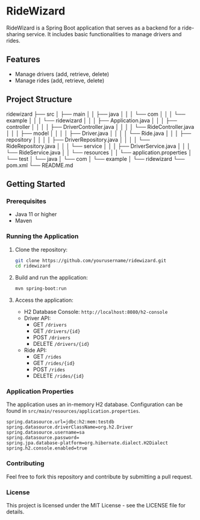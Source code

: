 # RideWizard

RideWizard is a Spring Boot application that serves as a backend for a ride-sharing service. It includes basic functionalities to manage drivers and rides.

## Features

- Manage drivers (add, retrieve, delete)
- Manage rides (add, retrieve, delete)

## Project Structure
ridewizard
├── src
│ ├── main
│ │ ├── java
│ │ │ └── com
│ │ │ └── example
│ │ │ └── ridewizard
│ │ │ ├── Application.java
│ │ │ ├── controller
│ │ │ │ ├── DriverController.java
│ │ │ │ └── RideController.java
│ │ │ ├── model
│ │ │ │ ├── Driver.java
│ │ │ │ └── Ride.java
│ │ │ ├── repository
│ │ │ │ ├── DriverRepository.java
│ │ │ │ └── RideRepository.java
│ │ │ └── service
│ │ │ ├── DriverService.java
│ │ │ └── RideService.java
│ │ └── resources
│ │ └── application.properties
│ └── test
│ └── java
│ └── com
│ └── example
│ └── ridewizard
└── pom.xml
└── README.md

## Getting Started

### Prerequisites

- Java 11 or higher
- Maven

### Running the Application

1. Clone the repository:

    ```bash
    git clone https://github.com/yourusername/ridewizard.git
    cd ridewizard
    ```

2. Build and run the application:

    ```bash
    mvn spring-boot:run
    ```

3. Access the application:

    - H2 Database Console: `http://localhost:8080/h2-console`
    - Driver API:
        - GET `/drivers`
        - GET `/drivers/{id}`
        - POST `/drivers`
        - DELETE `/drivers/{id}`
    - Ride API:
        - GET `/rides`
        - GET `/rides/{id}`
        - POST `/rides`
        - DELETE `/rides/{id}`

### Application Properties

The application uses an in-memory H2 database. Configuration can be found in `src/main/resources/application.properties`.

```properties
spring.datasource.url=jdbc:h2:mem:testdb
spring.datasource.driverClassName=org.h2.Driver
spring.datasource.username=sa
spring.datasource.password=
spring.jpa.database-platform=org.hibernate.dialect.H2Dialect
spring.h2.console.enabled=true
```

### Contributing
Feel free to fork this repository and contribute by submitting a pull request.

### License
This project is licensed under the MIT License - see the LICENSE file for details.